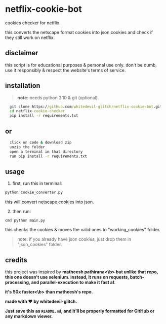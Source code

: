 # netflix-cookie-bot
cookies checker for netflix. 
 
this converts the netscape format cookies into json cookies and check if they still work on netflix.

## disclaimer
this script is for educational purposes & personal use only. don't be dumb, use it responsibly & respect the website's terms of service.

## installation
> **note:** needs python 3.10 & git (optional).  
```cmd
  git clone https://github.com/whitedevil-glitch/netflix-cookie-bot.git
  cd netflix-cookie-checker
  pip install -r requirements.txt
```
## or

```cmd
  click on code & download zip  
  unzip the folder  
  open a terminal in that directory  
  run pip install -r requirements.txt
```

## usage

1. first, run this in terminal:

```cmd
python cookie_converter.py
```

this will convert netscape cookies into json.


2. then run:

```cmd python main.py ```

this checks the cookies & moves the valid ones to "working_cookies" folder.



> note: if you already have json cookies, just drop them in "json_cookies" folder.



## credits

this project was inspired by <b>matheesh pathirana<\b> but unlike that repo, this one doesn't use selenium. instead, it runs on requests, batch-processing, and parallel-execution to make it fast af.

it's <b>50x faster<\b> than matheesh's repo.

made with ❤️ by whitedevil-glitch.

Just save this as `README.md`, and it’ll be properly formatted for GitHub or any markdown viewer.

